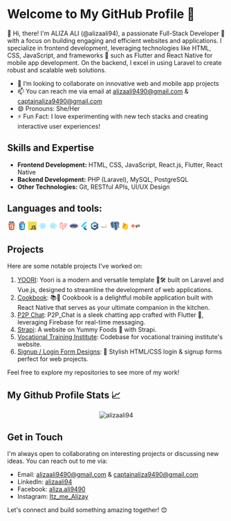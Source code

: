 # Welcome to My GitHub Profile 👋

👋 Hi, there! I'm ALIZA ALI (@alizaali94), a passionate Full-Stack Developer 👀 with a focus on building engaging and efficient websites and applications. I specialize in frontend development, leveraging technologies like HTML, CSS, JavaScript, and frameworks 🌱 such as Flutter and React Native for mobile app development. On the backend, I excel in using Laravel to create robust and scalable web solutions.

- 💞️ I’m looking to collaborate on innovative web and mobile app projects
- 📫 You can reach me via email at [alizaali9490@gmail.com](mailto:alizaali9490@gmail.com) & [captainaliza9490@gmail.com](mailto:captainaliza9490@gmail.com)
- 😄 Pronouns: She/Her
- ⚡ Fun Fact: I love experimenting with new tech stacks and creating interactive user experiences!

## Skills and Expertise

- **Frontend Development:** HTML, CSS, JavaScript, React.js, Flutter, React Native
- **Backend Development:** PHP (Laravel), MySQL, PostgreSQL
- **Other Technologies:** Git, RESTful APIs, UI/UX Design

## Languages and tools: 

<code><img height="20" src="https://raw.githubusercontent.com/github/explore/80688e429a7d4ef2fca1e82350fe8e3517d3494d/topics/html/html.png"></code>
<code><img height="20" src="https://raw.githubusercontent.com/github/explore/80688e429a7d4ef2fca1e82350fe8e3517d3494d/topics/css/css.png"></code>
<code><img height="20" src="https://raw.githubusercontent.com/github/explore/80688e429a7d4ef2fca1e82350fe8e3517d3494d/topics/javascript/javascript.png"></code>
<code><img height="20" src="https://raw.githubusercontent.com/github/explore/80688e429a7d4ef2fca1e82350fe8e3517d3494d/topics/react/react.png"></code>
<code><img height="20" src="https://raw.githubusercontent.com/github/explore/80688e429a7d4ef2fca1e82350fe8e3517d3494d/topics/react-native/react-native.png"></code>
<code><img height="20" src="https://raw.githubusercontent.com/github/explore/80688e429a7d4ef2fca1e82350fe8e3517d3494d/topics/laravel/laravel.png"></code>
<code><img height="20" src="https://raw.githubusercontent.com/github/explore/80688e429a7d4ef2fca1e82350fe8e3517d3494d/topics/php/php.png"></code>
<code><img height="20" src="https://raw.githubusercontent.com/github/explore/80688e429a7d4ef2fca1e82350fe8e3517d3494d/topics/flutter/flutter.png"></code>
<code><img height="20" src="https://raw.githubusercontent.com/github/explore/80688e429a7d4ef2fca1e82350fe8e3517d3494d/topics/cpp/cpp.png"></code>
<code><img height="20" src="https://raw.githubusercontent.com/github/explore/80688e429a7d4ef2fca1e82350fe8e3517d3494d/topics/mysql/mysql.png"></code>
<code><img height="20" src="https://raw.githubusercontent.com/github/explore/80688e429a7d4ef2fca1e82350fe8e3517d3494d/topics/postgresql/postgresql.png"></code>
<code><img height="20" src="https://raw.githubusercontent.com/github/explore/80688e429a7d4ef2fca1e82350fe8e3517d3494d/topics/firebase/firebase.png"></code>
<code><img height="20" src="https://raw.githubusercontent.com/github/explore/80688e429a7d4ef2fca1e82350fe8e3517d3494d/topics/git/git.png"></code>

## Projects

Here are some notable projects I've worked on:

1. [YOORI](https://github.com/alizaali94/YOORI): Yoori is a modern and versatile template 🎨🛠️ built on Laravel and Vue.js, designed to streamline the development of web applications.
2. [Cookbook](https://github.com/alizaali94/Cookbook): 📚🍴 Cookbook is a delightful mobile application built with React Native that serves as your ultimate companion in the kitchen. 
3. [P2P Chat](https://github.com/alizaali94/P2P_Chat): P2P_Chat is a sleek chatting app crafted with Flutter 📱, leveraging Firebase for real-time messaging.
4. [Strapi](https://github.com/alizaali94/Strapi): A website on Yummy Foods 🤤 with Strapi.
5. [Vocational Training Institute](https://github.com/alizaali94/Vocational-Training-Institute): Codebase for vocational training institute's website.
6. [Signup / Login Form Designs](https://github.com/alizaali94/SignUp-Login-Designs): 🎨 Stylish HTML/CSS login & signup forms perfect for web projects.

Feel free to explore my repositories to see more of my work!

## My Github Profile Stats 📈

  <p align="center"> <img src="https://github-readme-stats.vercel.app/api?username=alizaali94&show_icons=true&theme=gotham" alt="alizaali94" />

## Get in Touch

I'm always open to collaborating on interesting projects or discussing new ideas. You can reach out to me via:

- Email: [alizaali9490@gmail.com](mailto:alizaali9490@gmail.com) & [captainaliza9490@gmail.com](mailto:captainaliza9490@gmail.com)
- LinkedIn: [alizaali94](https://www.linkedin.com/in/aliza-ali94/)
- Facebook: [aliza.ali9490](https://www.facebook.com/aliza.ali949/)
- Instagram: [Itz_me_Alizay](https://www.instagram.com/itzmealizay9490/)

Let's connect and build something amazing together! 😊

